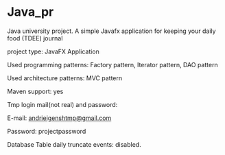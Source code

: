 # Java_pr

Java university project. A simple Javafx application for keeping your daily food (TDEE) journal

project type: JavaFX Application

Used programming patterns: Factory pattern, Iterator pattern, DAO pattern

Used architecture patterns: MVC pattern

Maven support: yes

Tmp login mail(not real) and password:

E-mail: andrieigenshtmp@gmail.com

Password: projectpassword

Database Table daily truncate events: disabled.
